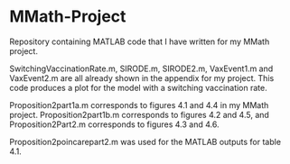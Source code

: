 # MMath-Project
Repository containing MATLAB code that I have written for my MMath project. 

SwitchingVaccinationRate.m, SIRODE.m, SIRODE2.m, VaxEvent1.m and VaxEvent2.m are all already shown in the appendix for my project. This code produces a plot for the model with a switching vaccination rate. 

Proposition2part1a.m corresponds to figures 4.1 and 4.4 in my MMath project. Proposition2part1b.m corresponds to figures 4.2 and 4.5, and Proposition2Part2.m corresponds to figures 4.3 and 4.6. 

Proposition2poincarepart2.m was used for the MATLAB outputs for table 4.1. 
